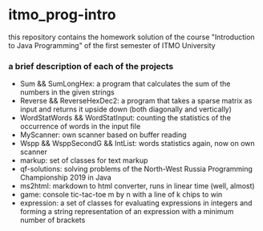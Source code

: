 # itmo_prog-intro

this repository contains the homework solution of the course "Introduction to Java Programming" of the first semester of ITMO University

### a brief description of each of the projects
- Sum && SumLongHex: а program that calculates the sum of the numbers in the given strings
- Reverse && ReverseHexDec2: a program that takes a sparse matrix as input and returns it upside down (both diagonally and vertically)
- WordStatWords && WordStatInput: counting the statistics of the occurrence of words in the input file
- MyScanner: own scanner based on buffer reading
- Wspp && WsppSecondG && IntList: words statistics again, now on own scanner
- markup: set of classes for text markup
- qf-solutions: solving problems of the North-West Russia Programming Championship 2019 in Java
- ms2html: markdown to html converter, runs in linear time (well, almost)
- game: console tic-tac-toe m by n with a line of k chips to win
- expression: a set of classes for evaluating expressions in integers and forming a string representation of an expression with a minimum number of brackets
